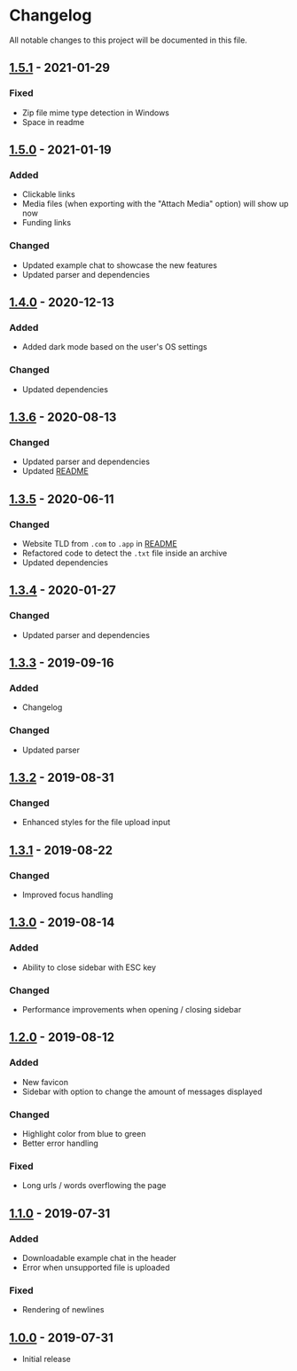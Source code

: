 # Changelog

All notable changes to this project will be documented in this file.

## [1.5.1] - 2021-01-29

### Fixed

- Zip file mime type detection in Windows
- Space in readme

## [1.5.0] - 2021-01-19

### Added

- Clickable links
- Media files (when exporting with the "Attach Media" option) will show up now
- Funding links

### Changed

- Updated example chat to showcase the new features
- Updated parser and dependencies

## [1.4.0] - 2020-12-13

### Added

- Added dark mode based on the user's OS settings

### Changed

- Updated dependencies

## [1.3.6] - 2020-08-13

### Changed

- Updated parser and dependencies
- Updated [README](README.md)

## [1.3.5] - 2020-06-11

### Changed

- Website TLD from `.com` to `.app` in [README](README.md)
- Refactored code to detect the `.txt` file inside an archive
- Updated dependencies

## [1.3.4] - 2020-01-27

### Changed

- Updated parser and dependencies

## [1.3.3] - 2019-09-16

### Added

- Changelog

### Changed

- Updated parser

## [1.3.2] - 2019-08-31

### Changed

- Enhanced styles for the file upload input

## [1.3.1] - 2019-08-22

### Changed

- Improved focus handling

## [1.3.0] - 2019-08-14

### Added

- Ability to close sidebar with ESC key

### Changed

- Performance improvements when opening / closing sidebar

## [1.2.0] - 2019-08-12

### Added

- New favicon
- Sidebar with option to change the amount of messages displayed

### Changed

- Highlight color from blue to green
- Better error handling

### Fixed

- Long urls / words overflowing the page

## [1.1.0] - 2019-07-31

### Added

- Downloadable example chat in the header
- Error when unsupported file is uploaded

### Fixed

- Rendering of newlines

## [1.0.0] - 2019-07-31

- Initial release

[1.5.1]: https://github.com/Pustur/whatsapp-chat-parser-website/compare/1.5.0...1.5.1
[1.5.0]: https://github.com/Pustur/whatsapp-chat-parser-website/compare/1.4.0...1.5.0
[1.4.0]: https://github.com/Pustur/whatsapp-chat-parser-website/compare/1.3.6...1.4.0
[1.3.6]: https://github.com/Pustur/whatsapp-chat-parser-website/compare/1.3.5...1.3.6
[1.3.5]: https://github.com/Pustur/whatsapp-chat-parser-website/compare/1.3.4...1.3.5
[1.3.4]: https://github.com/Pustur/whatsapp-chat-parser-website/compare/1.3.3...1.3.4
[1.3.3]: https://github.com/Pustur/whatsapp-chat-parser-website/compare/1.3.2...1.3.3
[1.3.2]: https://github.com/Pustur/whatsapp-chat-parser-website/compare/1.3.1...1.3.2
[1.3.1]: https://github.com/Pustur/whatsapp-chat-parser-website/compare/1.3.0...1.3.1
[1.3.0]: https://github.com/Pustur/whatsapp-chat-parser-website/compare/1.2.0...1.3.0
[1.2.0]: https://github.com/Pustur/whatsapp-chat-parser-website/compare/1.1.0...1.2.0
[1.1.0]: https://github.com/Pustur/whatsapp-chat-parser-website/compare/1.0.0...1.1.0
[1.0.0]: https://github.com/Pustur/whatsapp-chat-parser-website/releases/tag/1.0.0
